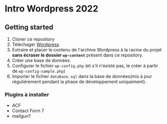 # Intro Wordpress 2022


## Getting started

1. Cloner ce repository
2. Téléchager [Wordpress](https://wordpress.org/)
3. Extraire et placer le contenu de l'archive Wordpress à la racine du projet **sans écraser le dossier `wp-content`** présent dans ce repository.
4. Créer une base de données.
5. Configurer le fichier `wp-config.php` (et s'il n'existe pas, le créer à partir de `wp-config-sample.php`)
6. Importer le fichier `database.sql` dans la base de données(mis à jour régulièrement pendant la phase de développement uniquement).

### Plugins à installer

- ACF
- Contact Form 7
- mailgun?